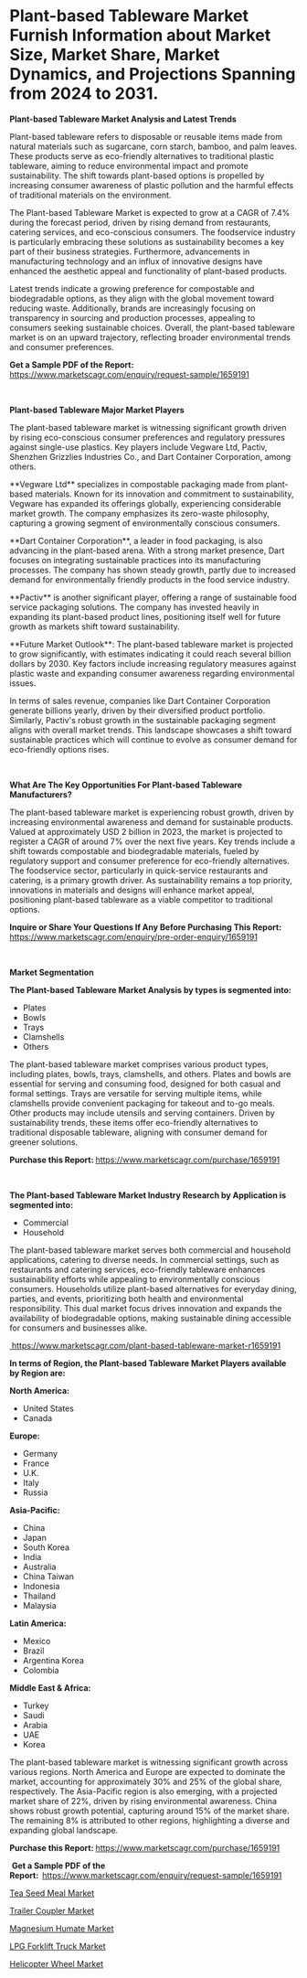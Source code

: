 <p><h1>Plant-based Tableware Market Furnish Information about Market Size, Market Share, Market Dynamics, and Projections Spanning from 2024 to 2031.</h1></p><p><strong>Plant-based Tableware Market Analysis and Latest Trends</strong></p>
<p><p>Plant-based tableware refers to disposable or reusable items made from natural materials such as sugarcane, corn starch, bamboo, and palm leaves. These products serve as eco-friendly alternatives to traditional plastic tableware, aiming to reduce environmental impact and promote sustainability. The shift towards plant-based options is propelled by increasing consumer awareness of plastic pollution and the harmful effects of traditional materials on the environment.</p><p>The Plant-based Tableware Market is expected to grow at a CAGR of 7.4% during the forecast period, driven by rising demand from restaurants, catering services, and eco-conscious consumers. The foodservice industry is particularly embracing these solutions as sustainability becomes a key part of their business strategies. Furthermore, advancements in manufacturing technology and an influx of innovative designs have enhanced the aesthetic appeal and functionality of plant-based products.</p><p>Latest trends indicate a growing preference for compostable and biodegradable options, as they align with the global movement toward reducing waste. Additionally, brands are increasingly focusing on transparency in sourcing and production processes, appealing to consumers seeking sustainable choices. Overall, the plant-based tableware market is on an upward trajectory, reflecting broader environmental trends and consumer preferences.</p></p>
<p><strong>Get a Sample PDF of the Report:&nbsp;</strong> <a href="https://www.marketscagr.com/enquiry/request-sample/1659191?utm_campaign=1879&utm_medium=2&utm_source=Github&utm_content=ia&utm_term=09122024&utm_id=plant-based-tableware">https://www.marketscagr.com/enquiry/request-sample/1659191</a></p>
<p>&nbsp;</p>
<p><strong>Plant-based Tableware Major Market Players</strong></p>
<p><p>The plant-based tableware market is witnessing significant growth driven by rising eco-conscious consumer preferences and regulatory pressures against single-use plastics. Key players include Vegware Ltd, Pactiv, Shenzhen Grizzlies Industries Co., and Dart Container Corporation, among others.</p><p>**Vegware Ltd** specializes in compostable packaging made from plant-based materials. Known for its innovation and commitment to sustainability, Vegware has expanded its offerings globally, experiencing considerable market growth. The company emphasizes its zero-waste philosophy, capturing a growing segment of environmentally conscious consumers.</p><p>**Dart Container Corporation**, a leader in food packaging, is also advancing in the plant-based arena. With a strong market presence, Dart focuses on integrating sustainable practices into its manufacturing processes. The company has shown steady growth, partly due to increased demand for environmentally friendly products in the food service industry.</p><p>**Pactiv** is another significant player, offering a range of sustainable food service packaging solutions. The company has invested heavily in expanding its plant-based product lines, positioning itself well for future growth as markets shift toward sustainability.</p><p>**Future Market Outlook**: The plant-based tableware market is projected to grow significantly, with estimates indicating it could reach several billion dollars by 2030. Key factors include increasing regulatory measures against plastic waste and expanding consumer awareness regarding environmental issues.</p><p>In terms of sales revenue, companies like Dart Container Corporation generate billions yearly, driven by their diversified product portfolio. Similarly, Pactiv's robust growth in the sustainable packaging segment aligns with overall market trends. This landscape showcases a shift toward sustainable practices which will continue to evolve as consumer demand for eco-friendly options rises.</p></p>
<p>&nbsp;</p>
<p><strong>What Are The Key Opportunities For Plant-based Tableware Manufacturers?</strong></p>
<p><p>The plant-based tableware market is experiencing robust growth, driven by increasing environmental awareness and demand for sustainable products. Valued at approximately USD 2 billion in 2023, the market is projected to register a CAGR of around 7% over the next five years. Key trends include a shift towards compostable and biodegradable materials, fueled by regulatory support and consumer preference for eco-friendly alternatives. The foodservice sector, particularly in quick-service restaurants and catering, is a primary growth driver. As sustainability remains a top priority, innovations in materials and designs will enhance market appeal, positioning plant-based tableware as a viable competitor to traditional options.</p></p>
<p><strong>Inquire or Share Your Questions If Any Before Purchasing This Report:</strong> <a href="https://www.marketscagr.com/enquiry/pre-order-enquiry/1659191?utm_campaign=1879&utm_medium=2&utm_source=Github&utm_content=ia&utm_term=09122024&utm_id=plant-based-tableware">https://www.marketscagr.com/enquiry/pre-order-enquiry/1659191</a></p>
<p>&nbsp;</p>
<p><strong>Market Segmentation</strong></p>
<p><strong>The Plant-based Tableware Market Analysis by types is segmented into:</strong></p>
<p><ul><li>Plates</li><li>Bowls</li><li>Trays</li><li>Clamshells</li><li>Others</li></ul></p>
<p><p>The plant-based tableware market comprises various product types, including plates, bowls, trays, clamshells, and others. Plates and bowls are essential for serving and consuming food, designed for both casual and formal settings. Trays are versatile for serving multiple items, while clamshells provide convenient packaging for takeout and to-go meals. Other products may include utensils and serving containers. Driven by sustainability trends, these items offer eco-friendly alternatives to traditional disposable tableware, aligning with consumer demand for greener solutions.</p></p>
<p><strong>Purchase this Report:&nbsp;</strong><a href="https://www.marketscagr.com/purchase/1659191?utm_campaign=1879&utm_medium=2&utm_source=Github&utm_content=ia&utm_term=09122024&utm_id=plant-based-tableware">https://www.marketscagr.com/purchase/1659191</a></p>
<p>&nbsp;</p>
<p><strong>The Plant-based Tableware Market Industry Research by Application is segmented into:</strong></p>
<p><ul><li>Commercial</li><li>Household</li></ul></p>
<p><p>The plant-based tableware market serves both commercial and household applications, catering to diverse needs. In commercial settings, such as restaurants and catering services, eco-friendly tableware enhances sustainability efforts while appealing to environmentally conscious consumers. Households utilize plant-based alternatives for everyday dining, parties, and events, prioritizing both health and environmental responsibility. This dual market focus drives innovation and expands the availability of biodegradable options, making sustainable dining accessible for consumers and businesses alike.</p></p>
<p><a href="https://www.marketscagr.com/plant-based-tableware-market-r1659191?utm_campaign=1879&utm_medium=2&utm_source=Github&utm_content=ia&utm_term=09122024&utm_id=plant-based-tableware">&nbsp;https://www.marketscagr.com/plant-based-tableware-market-r1659191</a></p>
<p><strong>In terms of Region, the Plant-based Tableware Market Players available by Region are:</strong></p>
<p>
    <p> <strong> North America: </strong>
        <ul>
            <li>United States</li>
            <li>Canada</li>
        </ul>
        </p> 
    <p> <strong> Europe: </strong>
        <ul>
            <li>Germany</li>
            <li>France</li>
            <li>U.K.</li>
            <li>Italy</li>
            <li>Russia</li>
        </ul>
        </p> 
    <p> <strong> Asia-Pacific: </strong>
        <ul>
            <li>China</li>
            <li>Japan</li>
            <li>South Korea</li>
            <li>India</li>
            <li>Australia</li>
            <li>China Taiwan</li>
            <li>Indonesia</li>
            <li>Thailand</li>
            <li>Malaysia</li>
        </ul>
        </p> 
    <p> <strong> Latin America: </strong>
        <ul>
            <li>Mexico</li>
            <li>Brazil</li>
            <li>Argentina Korea</li>
            <li>Colombia</li>
        </ul>
        </p> 
    <p> <strong> Middle East & Africa: </strong>
        <ul>
            <li>Turkey</li>
            <li>Saudi</li>
            <li>Arabia</li>
            <li>UAE</li>
            <li>Korea</li>
        </ul>
    </p>
    </p>
<p><p>The plant-based tableware market is witnessing significant growth across various regions. North America and Europe are expected to dominate the market, accounting for approximately 30% and 25% of the global share, respectively. The Asia-Pacific region is also emerging, with a projected market share of 22%, driven by rising environmental awareness. China shows robust growth potential, capturing around 15% of the market share. The remaining 8% is attributed to other regions, highlighting a diverse and expanding global landscape.</p></p>
<p><strong>Purchase this Report: </strong><a href="https://www.marketscagr.com/purchase/1659191?utm_campaign=1879&utm_medium=2&utm_source=Github&utm_content=ia&utm_term=09122024&utm_id=plant-based-tableware">https://www.marketscagr.com/purchase/1659191</a></p>
<p>&nbsp;<strong>Get a Sample PDF of the Report:&nbsp;&nbsp;</strong><a href="https://www.marketscagr.com/enquiry/request-sample/1659191?utm_campaign=1879&utm_medium=2&utm_source=Github&utm_content=ia&utm_term=09122024&utm_id=plant-based-tableware">https://www.marketscagr.com/enquiry/request-sample/1659191</a></p>
<p><strong></strong></p>
<p><p><a href="https://www.linkedin.com/pulse/factors-affecting-tea-seed-mealmarket-growth-rate-113-cagr-jabne?utm_campaign=1879&utm_medium=2&utm_source=Github&utm_content=ia&utm_term=09122024&utm_id=plant-based-tableware">Tea Seed Meal Market</a></p><p><a href="https://www.linkedin.com/pulse/th-score-market-0ptye?utm_campaign=1879&utm_medium=2&utm_source=Github&utm_content=ia&utm_term=09122024&utm_id=plant-based-tableware">Trailer Coupler Market</a></p><p><a href="https://www.linkedin.com/pulse/magnesium-humate-market-future-analysis-its-size-technology-bjd1e?utm_campaign=1879&utm_medium=2&utm_source=Github&utm_content=ia&utm_term=09122024&utm_id=plant-based-tableware">Magnesium Humate Market</a></p><p><a href="https://www.linkedin.com/pulse/th-score-market-0ptye?utm_campaign=1879&utm_medium=2&utm_source=Github&utm_content=ia&utm_term=09122024&utm_id=plant-based-tableware">LPG Forklift Truck Market</a></p><p><a href="https://www.linkedin.com/pulse/th-score-market-0ptye?utm_campaign=1879&utm_medium=2&utm_source=Github&utm_content=ia&utm_term=09122024&utm_id=plant-based-tableware">Helicopter Wheel Market</a></p></p>